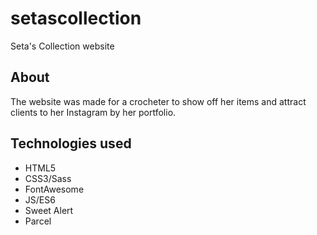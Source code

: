 # setascollection
Seta's Collection website

## About

The website was made for a crocheter to show off her items and attract clients to her Instagram by her portfolio.

## Technologies used

- HTML5
- CSS3/Sass
- FontAwesome
- JS/ES6
- Sweet Alert
- Parcel

